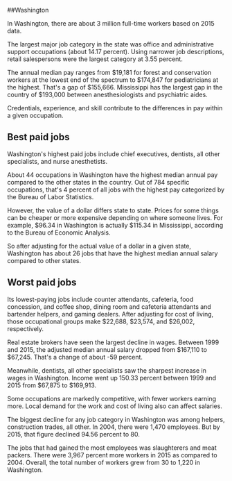 

##Washington

In Washington, there are about 3 million full-time workers based on 2015 data.

The largest major job category in the state was <span class='occ_title_em state'>office and administrative support occupations</span> (about 14.17 percent). Using narrower job descriptions, <span class='occ_title_em state'>retail salespersons</span> were the largest category at 3.55 percent.
               
The annual median pay ranges from $19,181 for <span class='occ_title_em state'>forest and conservation workers</span> at the lowest end of the spectrum to  $174,847 for <span class='occ_title_em state'>pediatricians</span> at the highest. That's a gap of $155,666. Mississippi has the largest gap in the country of $193,000 between <span class='occ_title_em state'>anesthesiologists and psychiatric aides</span>.
          
Credentials, experience, and skill contribute to the differences in pay within a given occupation.

## Best paid jobs
Washington's highest paid jobs include <span class='occ_title_em state'>chief executives, dentists, all other specialists</span>, and <span class='occ_title_em state'>nurse anesthetists</span>.
               
About 44 occupations in Washington have the highest median annual pay compared to the other states in the country. Out of 784 specific occupations, that's 4 percent of all jobs with the highest pay categorized by the Bureau of Labor Statistics.
               
However, the value of a dollar differs state to state. Prices for some things can be cheaper or more expensive depending on where someone lives. For example, $96.34 in Washington is actually $115.34 in Mississippi, according to the Bureau of Economic Analysis.
               
So after adjusting for the actual value of a dollar in a given state, Washington has about 26 jobs that have the highest median annual salary compared to other states.
               
## Worst paid jobs

Its lowest-paying jobs include <span class='occ_title_em state'>counter attendants, cafeteria, food concession, and coffee shop</span>, <span class='occ_title_em state'>dining room and cafeteria attendants and bartender helpers</span>, and <span class='occ_title_em state'>gaming dealers</span>. After adjusting for cost of living, those occupational groups make $22,688,  $23,574, and  $26,002, respectively.
               
<span class='occ_title_em state'>Real estate brokers</span> have seen the largest decline in wages. Between 1999 and 2015, the adjusted median annual salary dropped from $167,110 to $67,245. That's a change of about -59 percent.
               
Meanwhile, <span class='occ_title_em state'>dentists, all other specialists</span> saw the sharpest increase in wages in Washington. Income went up 150.33 percent between 1999 and 2015 from $67,875 to $169,913.

Some occupations are markedly competitive, with fewer workers earning more. Local demand for the work and cost of living also can affect salaries.

            
The biggest decline for any job category in Washington was among <span class='occ_title_em state'>helpers, construction trades, all other</span>. In 2004, there were 1,470 employees. But by 2015, that figure declined 94.56 percent to 80. 
               
The jobs that had gained the most employees was slaughterers and meat packers. There were 3,967 percent more workers in 2015 as compared to 2004. Overall, the total number of workers grew from 30 to 1,220 in Washington.
